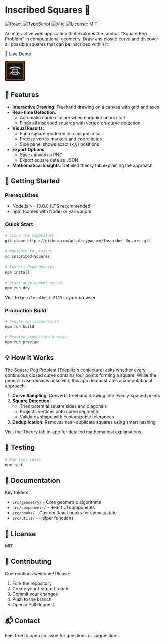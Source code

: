 
# Inscribed Squares 📐

[![React](https://img.shields.io/badge/React-18-61DAFB?logo=react)](https://reactjs.org/)
[![TypeScript](https://img.shields.io/badge/TypeScript-5-3178C6?logo=typescript)](https://www.typescriptlang.org/)
[![Vite](https://img.shields.io/badge/Vite-5-646CFF?logo=vite)](https://vitejs.dev/)
[![License: MIT](https://img.shields.io/badge/License-MIT-yellow.svg)](https://opensource.org/licenses/MIT)

An interactive web application that explores the famous "Square Peg Problem" in computational geometry. Draw any closed curve and discover all possible squares that can be inscribed within it.

🔗 [Live Demo](https://achalrajyaguru.github.io/Inscribed-Squares/)

![Inscribed Squares Demo](public/favicon.svg)

## 🎯 Features

- **Interactive Drawing**: Freehand drawing on a canvas with grid and axes
- **Real-time Detection**: 
  - Automatic curve closure when endpoint nears start
  - Finds all inscribed squares with vertex-on-curve detection
- **Visual Results**: 
  - Each square rendered in a unique color
  - Precise vertex markers and coordinates
  - Side panel shows exact (x,y) positions
- **Export Options**: 
  - Save canvas as PNG
  - Export square data as JSON
- **Mathematical Insights**: Detailed theory tab explaining the approach

## 🚀 Getting Started

### Prerequisites

- Node.js >= 18.0.0 (LTS recommended)
- npm (comes with Node) or yarn/pnpm

### Quick Start

```bash
# Clone the repository
git clone https://github.com/achalrajyaguru/Inscribed-Squares.git

# Navigate to project
cd Inscribed-Squares

# Install dependencies
npm install

# Start development server
npm run dev
```

Visit `http://localhost:5173` in your browser

### Production Build

```bash
# Create optimized build
npm run build

# Preview production version
npm run preview
```

## 💡 How It Works

The Square Peg Problem (Toeplitz's conjecture) asks whether every continuous closed curve contains four points forming a square. While the general case remains unsolved, this app demonstrates a computational approach:

1. **Curve Sampling**: Converts freehand drawing into evenly-spaced points
2. **Square Detection**:
   - Tries potential square sides and diagonals
   - Projects vertices onto curve segments
   - Validates shape with customizable tolerances
3. **Deduplication**: Removes near-duplicate squares using smart hashing

Visit the Theory tab in-app for detailed mathematical explanations.

## 🧪 Testing

```bash
# Run test suite
npm test
```

## 📖 Documentation

Key folders:
- `src/geometry/` - Core geometric algorithms
- `src/components/` - React UI components
- `src/hooks/` - Custom React hooks for canvas/state
- `src/utils/` - Helper functions

## 📝 License

MIT

## 🤝 Contributing

Contributions welcome! Please:
1. Fork the repository
2. Create your feature branch
3. Commit your changes
4. Push to the branch
5. Open a Pull Request

## 📬 Contact

Feel free to open an issue for questions or suggestions.
